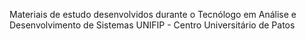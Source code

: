 Materiais de estudo desenvolvidos durante o Tecnólogo em Análise e Desenvolvimento de Sistemas
UNIFIP - Centro Universitário de Patos